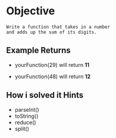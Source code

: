 # Objective

    Write a function that takes in a number
    and adds up the sum of its digits.

## Example Returns

* yourFunction(29) will return **11**

* yourFunction(48) will return **12**

## How i solved it Hints

* parseInt()
* toString()
* reduce()
* split()